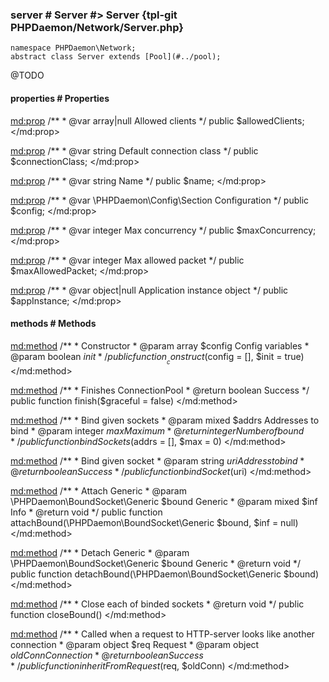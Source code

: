 ### server # Server #> Server {tpl-git PHPDaemon/Network/Server.php}

```php:p
namespace PHPDaemon\Network;
abstract class Server extends [Pool](#../pool);
```

@TODO

<!-- include-namespace path="\PHPDaemon\Network\Server" commit="" level="" access="" -->
#### properties # Properties

<md:prop>
/**
	 * @var array|null Allowed clients
	 */
public $allowedClients;
</md:prop>

<md:prop>
/**
	 * @var string Default connection class
	 */
public $connectionClass;
</md:prop>

<md:prop>
/**
	 * @var string Name
	 */
public $name;
</md:prop>

<md:prop>
/**
	 * @var \PHPDaemon\Config\Section Configuration
	 */
public $config;
</md:prop>

<md:prop>
/**
	 * @var integer Max concurrency
	 */
public $maxConcurrency;
</md:prop>

<md:prop>
/**
	 * @var integer Max allowed packet
	 */
public $maxAllowedPacket;
</md:prop>

<md:prop>
/**
	 * @var object|null Application instance object
	 */
public $appInstance;
</md:prop>

#### methods # Methods

<md:method>
/**
	 * Constructor
	 * @param array   $config Config variables
	 * @param boolean $init
	 */
public function __construct($config = [], $init = true)
</md:method>

<md:method>
/**
	 * Finishes ConnectionPool
	 * @return boolean Success
	 */
public function finish($graceful = false)
</md:method>

<md:method>
/**
	 * Bind given sockets
	 * @param  mixed   $addrs Addresses to bind
	 * @param  integer $max   Maximum
	 * @return integer        Number of bound
	 */
public function bindSockets($addrs = [], $max = 0)
</md:method>

<md:method>
/**
	 * Bind given socket
	 * @param  string  $uri Address to bind
	 * @return boolean      Success
	 */
public function bindSocket($uri)
</md:method>

<md:method>
/**
	 * Attach Generic
	 * @param  \PHPDaemon\BoundSocket\Generic $bound Generic
	 * @param  mixed $inf Info
	 * @return void
	 */
public function attachBound(\PHPDaemon\BoundSocket\Generic $bound, $inf = null)
</md:method>

<md:method>
/**
	 * Detach Generic
	 * @param  \PHPDaemon\BoundSocket\Generic $bound Generic
	 * @return void
	 */
public function detachBound(\PHPDaemon\BoundSocket\Generic $bound)
</md:method>

<md:method>
/**
	 * Close each of binded sockets
	 * @return void
	 */
public function closeBound()
</md:method>

<md:method>
/**
	 * Called when a request to HTTP-server looks like another connection
	 * @param  object  $req     Request
	 * @param  object  $oldConn Connection
	 * @return boolean Success
	 */
public function inheritFromRequest($req, $oldConn)
</md:method>


<!--/ include-namespace -->
